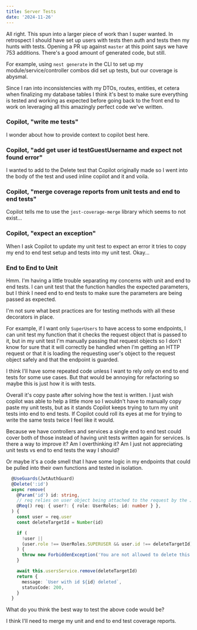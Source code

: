 ```yaml
---
title: Server Tests
date: '2024-11-26'
---
```


All right. This spun into a larger piece of work than I super wanted. In retrospect I should have set up users with tests then auth and tests then my hunts with tests. Opening a PR up against `master` at this point says we have 753 additions. There's a good amount of generated code, but still.

For example, using `nest generate` in the CLI to set up my module/service/controller combos did set up tests, but our coverage is abysmal.

Since I ran into inconsistencies with my DTOs, routes, entities, et cetera when finalizing my database tables I think it's best to make sure everything is tested and working as expected before going back to the front end to work on leveraging all this amazingly perfect code we've written.

### Copilot, "write me tests"

I wonder about how to provide context to copilot best here.

### Copilot, "add get user id testGuestUsername and expect not found error"

I wanted to add to the Delete test that Copilot originally made so I went into the body of the test and used inline copilot and it and voila.

### Copilot, "merge coverage reports from unit tests and end to end tests"

Copilot tells me to use the `jest-coverage-merge` library which seems to not exist...

### Copilot, "expect an exception"

When I ask Copilot to update my unit test to expect an error it tries to copy my end to end test setup and tests into my unit test. Okay...

### End to End to Unit

Hmm. I'm having a little trouble separating my concerns with unit and end to end tests. I can unit test that the function handles the expected parameters, but I think I need end to end tests to make sure the parameters are being passed as expected.

I'm not sure what best practices are for testing methods with all these decorators in place.

For example, if I want only `SuperUsers` to have access to some endpoints, I can unit test my function that it checks the request object that is passed to it, but in my unit test I'm manually passing that request objects so I don't know for sure that it will correctly be handled when I'm getting an HTTP request or that it is loading the requesting user's object to the request object safely and that the endpoint is guarded.

I think I'll have some repeated code unless I want to rely only on end to end tests for some use cases. But that would be annoying for refactoring so maybe this is just how it is with tests.

Overall it's copy paste after solving how the test is written. I just wish copilot was able to help a little more so I wouldn't have to manually copy paste my unit tests, but as it stands Copilot keeps trying to turn my unit tests into end to end tests. If Copilot could roll its eyes at me for trying to write the same tests twice I feel like it would.

Because we have controllers and services a single end to end test could cover both of those instead of having unit tests written again for services. Is there a way to improve it? Am I overthinking it? Am I just not appreciating unit tests vs end to end tests the way I should?

Or maybe it's a code smell that I have some logic in my endpoints that could be pulled into their own functions and tested in isolation.

```typescript
  @UseGuards(JwtAuthGuard)
  @Delete(':id')
  async remove(
    @Param('id') id: string,
    // req relies on user object being attached to the request by the JwtAuthGuard
    @Req() req: { user?: { role: UserRoles; id: number } },
  ) {
    const user = req.user
    const deleteTargetId = Number(id)

    if (
      !user ||
      (user.role !== UserRoles.SUPERUSER && user.id !== deleteTargetId)
    ) {
      throw new ForbiddenException('You are not allowed to delete this user')
    }

    await this.usersService.remove(deleteTargetId)
    return {
      message: `User with id ${id} deleted`,
      statusCode: 200,
    }
  }
```

What do you think the best way to test the above code would be?

I think I'll need to merge my unit and end to end test coverage reports.
